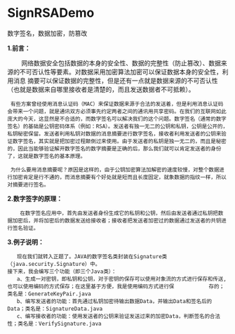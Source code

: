 # SignRSADemo
数字签名，数据加密，防篡改



**1.前言：**

　　  网络数据安全包括数据的本身的安全性、数据的完整性（防止篡改）、数据来源的不可否认性等要素。对数据采用加密算法加密可以保证数据本身的安全性，利用消息      摘要可以保证数据的完整性，但是还有一点就是数据来源的不可否认性（也就是数据来自哪里接收者是清楚的，而且发送数据者不可抵赖）。

     有些方案曾经使用消息认证码（MAC）来保证数据来源于合法的发送着，但是利用消息认证码会带来一个问题，就是通讯双方必须事先约定两者之间的通讯用共享密码。在我们的互联网如此庞大的今天，这显然是不合适的，而数字签名可以解决我们的这个问题。数字签名（通常的数字签名）的基础是公钥密码体系（例如：RSA）。发送者有独一无二的公钥和私钥，公钥是公开的，私钥秘密保留。发送者利用私钥对数据的消息摘要进行数字签名，接收者利用发送者的公钥来验证数字签名，其实就是把加密过程颠倒过来使用。由于发送者的私钥是独一无二的，而且是秘密的，因此当能够验证解开数字签名的数字摘要是正确的后，那么我们就可以肯定发送者的身份了，这就是数字签名的基本原理。

     为什么要用消息摘要呢？原因是这样的，由于公钥加密算法加解密的速度较慢，对整个数据进行加密肯定是行不通的，而消息摘要有个好处就是短而且长度固定，就象数据的指纹一样，所以对摘要进行签名。

**2.数字签字的原理：**

        在数字签名应用中，首先由发送者身份生成它的私钥和公钥，然后由发送者通过私钥把数据加密后，并将加密后的数据发送给接收者；接收者把发送者加密过的数据通过发送者的共钥进行签名验证。

**3.例子说明：**

       现在我们就转入正题了。JAVA的数字签名类封装在Signature类（java.security.Signature）中。
    接下来，我会编写三个功能（即三个Java类）：
       a、生成一对密钥，即私钥和公钥，对于密钥的保存可以使用对象流的方式进行保存和传送,也可以使用编码的方式保存；在这里基于方便，我是使用编码方式进行保           存的；类名是：GenerateKeyPair.java
       b、编写发送者的功能：首先通过私钥加密待输出数据Data，并输出Data和签名后的Data；类名是：SignatureData.java
       c、编写接收者的功能：使用发送者的公钥来验证发送过来的加密Data，判断签名的合法性；类名是：VerifySignature.java
